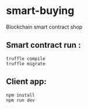 # smart-buying
Blockchain smart contract shop

## Smart contract run :
```
truffle compile
truffle migrate
```

## Client app: 
```
npm install
npm run dev
```

